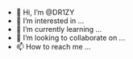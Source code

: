 - 👋 Hi, I’m @DR1ZY
- 👀 I’m interested in ...
- 🌱 I’m currently learning ...
- 💞️ I’m looking to collaborate on ...
- 📫 How to reach me ...

<!---
DR1ZY/DR1ZY is a ✨ special ✨ repository because its `README.md` (this file) appears on your GitHub profile.
You can click the Preview link to take a look at your changes.
--->

